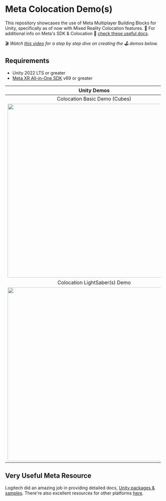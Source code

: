 # Meta Colocation Demo(s)
This repository showcases the use of Meta Multiplayer Building Blocks for Unity, specifically as of now with Mixed Reality Colocation features. 📢 For additional info on Meta's SDK & Colocation 🔗 [check these useful docs](https://bit.ly/3CKf1lG).

🎬 _Watch [this video](https://youtu.be/bXhgsAVkaQw) for a step by step dive on creating the 🕹️ demos below._

## Requirements
- Unity 2022 LTS or greater
- [Meta XR All-in-One SDK](https://assetstore.unity.com/packages/tools/integration/meta-xr-all-in-one-sdk-269657?aid=1101l7LXo) v69 or greater

|**Unity Demos**|
|:-:|
|Colocation Basic Demo (Cubes)|
|<img src="https://github.com/dilmerv/MetaColocationDemos/blob/master/Docs/images/MetaColocationDemo_1.gif" width="560">|
|Colocation LightSaber(s) Demo|
|<img src="https://github.com/dilmerv/MetaColocationDemos/blob/master/Docs/images/MetaColocationDemo_2.gif" width="560">|

## Very Useful Meta Resource
Logitech did an amazing job in providing detailed docs, [Unity packages & samples](https://logitech.github.io/mxink/UnityIntegration.html). There're also excellent resources for other platforms [here](https://logitech.github.io/mxink).
